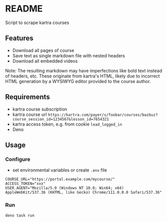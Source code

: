 # README

Script to scrape kartra courses



## Features

- Download all pages of course
- Save text as single markdown file with nested headers
- Download all embedded videos

Note: The resulting markdown may have imperfections like bold text instead of headers, etc. These originate from kartra's HTML, likely due to incorrect HTML generation by a WYSIWYG editor provided to the course author.



## Requirements

- kartra course subscription
- kartra course url `https://kartra.com/payer/s/foobar/courses/bazbuz?course_session_id=1234567&lesson_id=7654321`
- kartra access token, e.g. from cookie `lead_logged_in`
- Deno



## Usage

### Configure

- set environmental variables or create `.env` file

```
COURSE_URL="https://portal.example.com/mycourse/"
ACCESS_TOKEN="xxx"
USER_AGENT="Mozilla/5.0 (Windows NT 10.0; Win64; x64) AppleWebKit/537.36 (KHTML, like Gecko) Chrome/111.0.0.0 Safari/537.36"
```

### Run

```sh
deno task run
```
